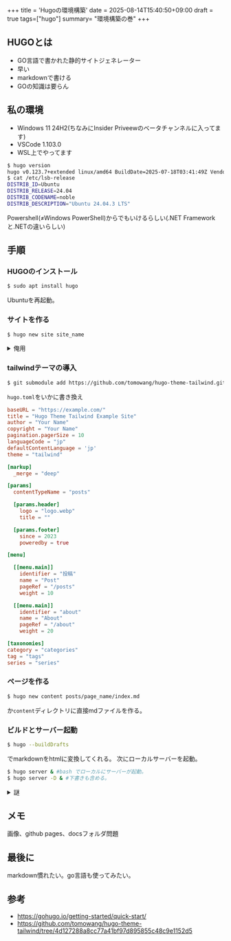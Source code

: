 +++
title = 'Hugoの環境構築'
date = 2025-08-14T15:40:50+09:00
draft = true
tags=["hugo"]
summary= "環境構築の巻"
+++

## HUGOとは
+ GO言語で書かれた静的サイトジェネレーター
+ 早い
+ markdownで書ける
+ GOの知識は要らん

## 私の環境
+ Windows 11 24H2(ちなみにInsider Priveewのベータチャンネルに入ってます)
+ VSCode 1.103.0
+ WSL上でやってます
```bash
$ hugo version
hugo v0.123.7+extended linux/amd64 BuildDate=2025-07-18T03:41:49Z VendorInfo=ubuntu:0.123.7-1ubuntu0.3
$ cat /etc/lsb-release 
DISTRIB_ID=Ubuntu
DISTRIB_RELEASE=24.04
DISTRIB_CODENAME=noble
DISTRIB_DESCRIPTION="Ubuntu 24.04.3 LTS"
```
Powershell(≠Windows PowerShell)からでもいけるらしい(.NET Frameworkと.NETの違いらしい)

## 手順
### HUGOのインストール
```bash
$ sudo apt install hugo
```
Ubuntuを再起動。

### サイトを作る
```bash
$ hugo new site site_name
```
<details><summary>俺用</summary>
カレントディレクトリを親に移して
```bash
$ hugo new site site_name --force
```
した場合、後々ファイルの位置で整合が取れなくなる。
</details>

### tailwindテーマの導入
```bash
$ git submodule add https://github.com/tomowang/hugo-theme-tailwind.git themes/tailwind
```
```hugo.toml```をいかに書き換え
```toml
baseURL = "https://example.com/"
title = "Hugo Theme Tailwind Example Site"
author = "Your Name"
copyright = "Your Name"
pagination.pagerSize = 10
languageCode = "jp"
defaultContentLanguage = 'jp'
theme = "tailwind"

[markup]
  _merge = "deep"

[params]
  contentTypeName = "posts"

  [params.header]
    logo = "logo.webp"
    title = ""

  [params.footer]
    since = 2023
    poweredby = true

[menu]

  [[menu.main]]
    identifier = "投稿"
    name = "Post"
    pageRef = "/posts"
    weight = 10

  [[menu.main]]
    identifier = "about"
    name = "About"
    pageRef = "/about"
    weight = 20

[taxonomies]
category = "categories"
tag = "tags"
series = "series"
```

### ページを作る
```bash
$ hugo new content posts/page_name/index.md
```
か`content`ディレクトリに直接mdファイルを作る。

### ビルドとサーバー起動
```bash
$ hugo --buildDrafts
```
でmarkdownをhtmlに変換してくれる。
次にローカルサーバーを起動。
```bash
$ hugo server & #bash でローカルにサーバーが起動。
$ hugo server -D & #下書きも含める。
```

<details><summary>謎</summary>
Windows上のPowerSHellで ```hugo server -D & ```bash とした場合、リアルタイムで保存した内容をビルドしてくれるが、WSLではなぜかできない？なんでだ？ちゃんと調べなくては。
</details>

## メモ
画像、github pages、docsフォルダ問題

## 最後に
markdown慣れたい。go言語も使ってみたい。

## 参考
+ https://gohugo.io/getting-started/quick-start/
+ https://github.com/tomowang/hugo-theme-tailwind/tree/4d127288a8cc77a41bf97d895855c48c9e1152d5